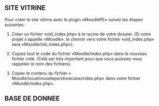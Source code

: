 ## SITE VITRINE

Pour créer le site vitrine avec le plugin «MoodlePE» suivez les étapes suivantes : 
1. Créer un fichier «old_index.php» à la racine de votre dossier. (Si votre projet s'appelle «Moodle», le chemin vers votre fichier «old_index.php» sera «Moodle/old_index.php»).

2. Copiez tout le code du fichier «Moodle/index.php» dans le nouveau fichier créé. (Celà est très important pour que vous puissiez vous rappeller le nom des fichiers).

3. Copier le contenu du fichier « Moodle/local/moodlepe/showcase/index.php» dans votre fichier     «Moodle/index.php».


## BASE DE DONNEE